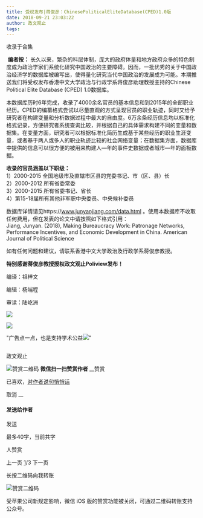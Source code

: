 ```yaml
---
title: 受权发布|蒋俊彦：ChinesePoliticalEliteDatabase(CPED)1.0版
date: 2018-09-21 23:03:22
author: 政文观止
tags: 
---
```



收录于合集

‍‍‍‍‍ **编者按：**
长久以来，繁杂的科层体制，庞大的政府体量和地方政府众多的特色制度成为政治学家们系统化研究中国政治的主要障碍。因而，一批优秀的关于中国政治经济学的数据库被编写出，使得量化研究当代中国政治的发展成为可能。本期推送我们将受权发布香港中文大学政治与行政学系蒋俊彦助理教授主持的Chinese
Political Elite Database (CPED) 1.0数据库。

  

本数据库历时6年完成，收录了4000余名官员的基本信息和到2015年的全部职业经历。CPED的编纂格式尝试以尽量直观的方式呈现官员的职业轨迹，同时又给予研究者在构建变量和分析数据过程中最大的自由度。6万余条经历信息均以标准化格式记录，方便研究者系统查询比较，并根据自己的具体需求构建不同的变量和数据集。在变量方面，研究者可以根据标准化简历生成基于某些经历的职业生涯变量，或者基于两人或多人的职业轨迹比较的社会网络变量；在数据集方面，数据库中提供的信息可以很方便的被用来构建人—年的事件史数据或者城市—年的面板数据。

  
 **收录的官员涵盖以下职级：**  
1）2000-2015 全国地级市及直辖市区县的党委书记、市（区、县）长  
2）2000-2012 所有省委常委  
3）2000-2015 所有省委书记、省长  
4）第15-18届所有其他非军职中央委员、中央候补委员  
  
数据库详情请见https://www.junyanjiang.com/data.html 。使用本数据库不收取任何费用，但在发表的论文中请按照如下格式引用：  
Jiang, Junyan. (2018), Making Bureaucracy Work: Patronage Networks,
Performance Incentives, and Economic Development in China. American Journal of
Political Science  
  
如有任何问题和建议，请联系香港中文大学政治及行政学系蒋俊彦教授。

  

 **特别感谢蒋俊彦教授授权政文观止Poliview发布！**

  

编译：祖梓文

编辑：杨端程

审读：陆屹洲

  

![](/images/518/2.png)

![](/images/518/3.jpeg)

"广告点一点，也是支持学术公益![](/images/518/4.png)"

![]()

政文观止

![赞赏二维码]() **微信扫一扫赞赏作者** __赞赏

已喜欢，[对作者说句悄悄话](javascript:;)

取消 __

#### 发送给作者

发送

最多40字，当前共字

[](javascript:;) 人赞赏

上一页 [1](javascript:;)/3 下一页

长按二维码向我转账

![赞赏二维码]()

受苹果公司新规定影响，微信 iOS 版的赞赏功能被关闭，可通过二维码转账支持公众号。

